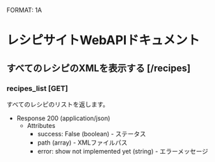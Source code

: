 FORMAT: 1A

# レシピサイトWebAPIドキュメント

## すべてのレシピのXMLを表示する [/recipes]

### recipes_list [GET]
すべてのレシピのリストを返します。

+ Response 200 (application/json)
    + Attributes
        + success: False (boolean) - ステータス
        + path (array) - XMLファイルパス
        + error: show not implemented yet (string) - エラーメッセージ